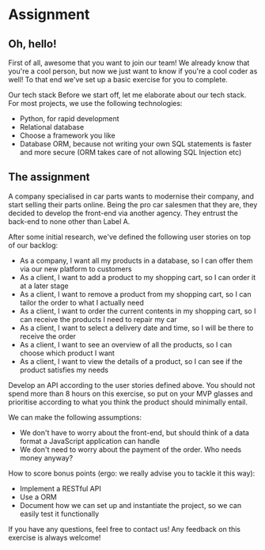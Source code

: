 # Assignment

Oh, hello!
---------
First of all, awesome that you want to join our team! We already know that you're a cool person, but now we just want to know if you're a cool coder as well! To that end we've set up a basic exercise for you to complete.

Our tech stack
Before we start off, let me elaborate about our tech stack. For most projects, we use the following technologies:

* Python, for rapid development
* Relational database
* Choose a framework you like
* Database ORM, because not writing your own SQL statements is faster and more secure (ORM takes care of not allowing SQL Injection etc)

The assignment
---------
A company specialised in car parts wants to modernise their company, and start selling their parts online. Being the pro car salesmen that they are, they decided to develop the front-end via another agency. They entrust the back-end to none other than Label A.

After some initial research, we've defined the following user stories on top of our backlog:

* As a company, I want all my products in a database, so I can offer them via our new platform to customers
* As a client, I want to add a product to my shopping cart, so I can order it at a later stage
* As a client, I want to remove a product from my shopping cart, so I can tailor the order to what I actually need
* As a client, I want to order the current contents in my shopping cart, so I can receive the products I need to repair my car
* As a client, I want to select a delivery date and time, so I will be there to receive the order
* As a client, I want to see an overview of all the products, so I can choose which product I want
* As a client, I want to view the details of a product, so I can see if the product satisfies my needs

Develop an API according to the user stories defined above. You should not spend more than 8 hours on this exercise, so put on your MVP glasses and prioritise according to what you think the product should minimally entail.

We can make the following assumptions:

* We don't have to worry about the front-end, but should think of a data format a JavaScript application can handle
* We don't need to worry about the payment of the order. Who needs money anyway?

How to score bonus points (ergo: we really advise you to tackle it this way):

* Implement a RESTful API
* Use a ORM
* Document how we can set up and instantiate the project, so we can easily test it functionally

If you have any questions, feel free to contact us! Any feedback on this exercise is always welcome!
